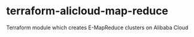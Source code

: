 # terraform-alicloud-map-reduce
Terraform module which creates E-MapReduce clusters on Alibaba Cloud
